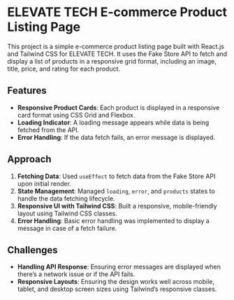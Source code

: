 # ELEVATE TECH E-commerce Product Listing Page

This project is a simple e-commerce product listing page built with React.js and Tailwind CSS for ELEVATE TECH. It uses the Fake Store API to fetch and display a list of products in a responsive grid format, including an image, title, price, and rating for each product.

## Features

- **Responsive Product Cards**: Each product is displayed in a responsive card format using CSS Grid and Flexbox.
- **Loading Indicator**: A loading message appears while data is being fetched from the API.
- **Error Handling**: If the data fetch fails, an error message is displayed.

## Approach

1. **Fetching Data**: Used `useEffect` to fetch data from the Fake Store API upon initial render.
2. **State Management**: Managed `loading`, `error`, and `products` states to handle the data fetching lifecycle.
3. **Responsive UI with Tailwind CSS**: Built a responsive, mobile-friendly layout using Tailwind CSS classes.
4. **Error Handling**: Basic error handling was implemented to display a message in case of a fetch failure.

## Challenges

- **Handling API Response**: Ensuring error messages are displayed when there’s a network issue or if the API fails.
- **Responsive Layouts**: Ensuring the design works well across mobile, tablet, and desktop screen sizes using Tailwind’s responsive classes.
